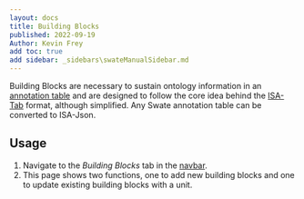 ```yaml
---
layout: docs
title: Building Blocks
published: 2022-09-19
Author: Kevin Frey
add toc: true
add sidebar: _sidebars\swateManualSidebar.md
---
```


Building Blocks are necessary to sustain ontology information in an [annotation table](./Docs02-Annotation-Table.html) and are designed to follow the core idea behind the [ISA-Tab](https://isa-specs.readthedocs.io/en/latest/isatab.html) format, although simplified. Any Swate annotation table can be converted to ISA-Json.


## Usage

1. Navigate to the *Building Blocks* tab in the <a href="./../../img/Swate-Overlay-Exp.jpg" target="_blank">navbar</a>.
2. This page shows two functions, one to add new building blocks and one to update existing building blocks with a unit.

